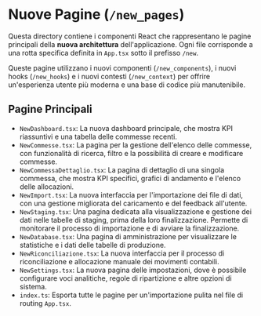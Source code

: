 # Nuove Pagine (`/new_pages`)

Questa directory contiene i componenti React che rappresentano le pagine principali della **nuova architettura** dell'applicazione. Ogni file corrisponde a una rotta specifica definita in `App.tsx` sotto il prefisso `/new`.

Queste pagine utilizzano i nuovi componenti (`/new_components`), i nuovi hooks (`/new_hooks`) e i nuovi contesti (`/new_context`) per offrire un'esperienza utente più moderna e una base di codice più manutenibile.

## Pagine Principali

-   `NewDashboard.tsx`: La nuova dashboard principale, che mostra KPI riassuntivi e una tabella delle commesse recenti.
-   `NewCommesse.tsx`: La pagina per la gestione dell'elenco delle commesse, con funzionalità di ricerca, filtro e la possibilità di creare e modificare commesse.
-   `NewCommessaDettaglio.tsx`: La pagina di dettaglio di una singola commessa, che mostra KPI specifici, grafici di andamento e l'elenco delle allocazioni.
-   `NewImport.tsx`: La nuova interfaccia per l'importazione dei file di dati, con una gestione migliorata del caricamento e del feedback all'utente.
-   `NewStaging.tsx`: Una pagina dedicata alla visualizzazione e gestione dei dati nelle tabelle di staging, prima della loro finalizzazione. Permette di monitorare il processo di importazione e di avviare la finalizzazione.
-   `NewDatabase.tsx`: Una pagina di amministrazione per visualizzare le statistiche e i dati delle tabelle di produzione.
-   `NewRiconciliazione.tsx`: La nuova interfaccia per il processo di riconciliazione e allocazione manuale dei movimenti contabili.
-   `NewSettings.tsx`: La nuova pagina delle impostazioni, dove è possibile configurare voci analitiche, regole di ripartizione e altre opzioni di sistema.
-   `index.ts`: Esporta tutte le pagine per un'importazione pulita nel file di routing `App.tsx`. 